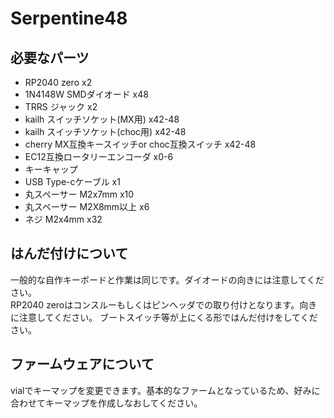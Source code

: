 # Serpentine48
 
## 必要なパーツ
* RP2040 zero x2  
* 1N4148W SMDダイオード x48  
* TRRS ジャック x2
* kailh スイッチソケット(MX用) x42-48
* kailh スイッチソケット(choc用) x42-48
* cherry MX互換キースイッチor choc互換スイッチ x42-48  
* EC12互換ロータリーエンコーダ x0-6    
* キーキャップ   
* USB Type-cケーブル x1  
* 丸スペーサー M2x7mm x10
* 丸スペーサー M2X8mm以上 x6
* ネジ M2x4mm x32


## はんだ付けについて
一般的な自作キーボードと作業は同じです。ダイオードの向きには注意してください。  
RP2040 zeroはコンスルーもしくはピンヘッダでの取り付けとなります。向きに注意してください。
ブートスイッチ等が上にくる形ではんだ付けをしてください。


## ファームウェアについて
vialでキーマップを変更できます。基本的なファームとなっているため、好みに合わせてキーマップを作成しなおしてください。
